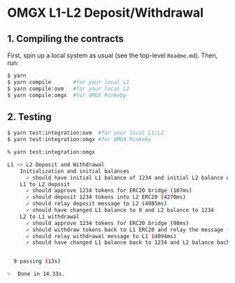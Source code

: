 # OMGX L1-L2 Deposit/Withdrawal

## 1. Compiling the contracts

First, spin up a local system as usual (see the top-level `Readme.md`). Then, run:

```bash
$ yarn
$ yarn compile       #for your local L1
$ yarn compile:ovm   #for your local L2
$ yarn compile:omgx  #for OMGX Rinkeby
```

## 2. Testing

```bash
$ yarn test:integration:ovm  #for your local L1/L2
$ yarn test:integration:omgx #for OMGX Rinkeby
```

```bash
% yarn test:integration:omgx

L1 <> L2 Deposit and Withdrawal
    Initialization and initial balances
      ✓ should have initial L1 balance of 1234 and initial L2 balance of 0 (40ms)
    L1 to L2 deposit
      ✓ should approve 1234 tokens for ERC20 bridge (107ms)
      ✓ should deposit 1234 tokens into L2 ERC20 (4270ms)
      ✓ should relay deposit message to L2 (4085ms)
      ✓ should have changed L1 balance to 0 and L2 balance to 1234
    L2 to L1 withdrawal
      ✓ should approve 1234 tokens for ERC20 bridge (98ms)
      ✓ should withdraw tokens back to L1 ERC20 and relay the message (179ms)
      ✓ should relay withdrawal message to L1 (4094ms)
      ✓ should have changed L1 balance back to 1234 and L2 balance back to 0


  9 passing (13s)

✨  Done in 14.33s.
```